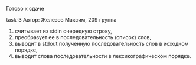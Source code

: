 Готово к сдаче

task-3 
Автор: Железов Максим, 209 группа

1) cчитывает из stdin очередную строку,
2) преобразует ее в последовательность (список) слов,
3) выводит в stdout полученную последовательность слов в исходном порядке,
4) выводит слова последовательности в лексикографическом порядке.
